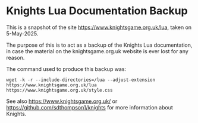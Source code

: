 # Knights Lua Documentation Backup

This is a snapshot of the site https://www.knightsgame.org.uk/lua,
taken on 5-May-2025.

The purpose of this is to act as a backup of the Knights Lua
documentation, in case the material on the knightsgame.org.uk website
is ever lost for any reason.

The command used to produce this backup was:

```
wget -k -r --include-directories=/lua --adjust-extension https://www.knightsgame.org.uk/lua https://www.knightsgame.org.uk/style.css
```

See also https://www.knightsgame.org.uk/ or
https://github.com/sdthompson1/knights for more information about
Knights.
